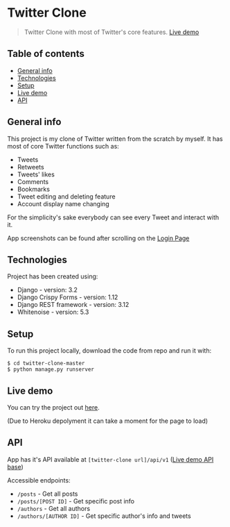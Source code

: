 # Twitter Clone
> Twitter Clone with most of Twitter's core features.
> [Live demo](#live-demo)

## Table of contents
* [General info](#general-info)
* [Technologies](#technologies)
* [Setup](#setup)
* [Live demo](#live-demo)
* [API](#api)

## General info
This project is my clone of Twitter written from the scratch by myself.
It has most of core Twitter functions such as:
* Tweets
* Retweets
* Tweets' likes
* Comments
* Bookmarks
* Tweet editing and deleting feature
* Account display name changing

For the simplicity's sake everybody can see every Tweet and interact with it.

App screenshots can be found after scrolling on the [Login Page](https://wp-twitter-clone.herokuapp.com/login)
	
## Technologies
Project has been created using:
* Django - version: 3.2
* Django Crispy Forms - version: 1.12
* Django REST framework - version: 3.12
* Whitenoise - version: 5.3
	
## Setup
To run this project locally, download the code from repo and run it with:

```
$ cd twitter-clone-master
$ python manage.py runserver
```
## Live demo
You can try the project out [here](https://wp-twitter-clone.herokuapp.com).

(Due to Heroku depolyment it can take a moment for the page to load)

## API
App has it's API available at `[twitter-clone url]/api/v1` ([Live demo API base](https://wp-twitter-clone.herokuapp.com/api/v1))

Accessible endpoints:
* `/posts` - Get all posts
* `/posts/[POST ID]` - Get specific post info
* `/authors` - Get all authors
* `/authors/[AUTHOR ID]` - Get specific author's info and tweets